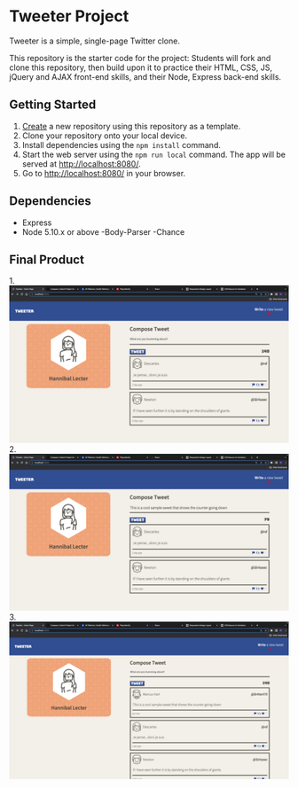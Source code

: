 # Tweeter Project

Tweeter is a simple, single-page Twitter clone.

This repository is the starter code for the project: Students will fork and clone this repository, then build upon it to practice their HTML, CSS, JS, jQuery and AJAX front-end skills, and their Node, Express back-end skills.

## Getting Started

1. [Create](https://docs.github.com/en/repositories/creating-and-managing-repositories/creating-a-repository-from-a-template) a new repository using this repository as a template.
2. Clone your repository onto your local device.
3. Install dependencies using the `npm install` command.
3. Start the web server using the `npm run local` command. The app will be served at <http://localhost:8080/>.
4. Go to <http://localhost:8080/> in your browser.

## Dependencies

- Express
- Node 5.10.x or above
-Body-Parser
-Chance

## Final Product

1.!["A Snapshot of the Homepage"](https://github.com/RaemeKhatib/tweeter/blob/master/public/images/HomePage.png)
2. !["A Snapshot of composing a message"](https://github.com/RaemeKhatib/tweeter/blob/master/public/images/ComposeNCounter.png)
3. !["A Snapshot of final posted messafe"](https://github.com/RaemeKhatib/tweeter/blob/master/public/images/PostedMessage.png)
